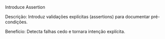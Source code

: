 Introduce Assertion

Descrição: Introduz validações explícitas (assertions) para documentar pré-condições.

Benefício: Detecta falhas cedo e tornara intenção explícita.
